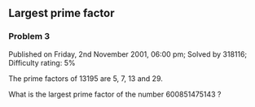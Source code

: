 Largest prime factor
--------------------

### Problem 3

Published on Friday, 2nd November 2001, 06:00 pm; Solved by 318116;
Difficulty rating: 5%

The prime factors of 13195 are 5, 7, 13 and 29.

What is the largest prime factor of the number 600851475143 ?
